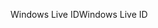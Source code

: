 <span data-ttu-id="fbee8-101">Windows Live ID</span><span class="sxs-lookup"><span data-stu-id="fbee8-101">Windows Live ID</span></span>